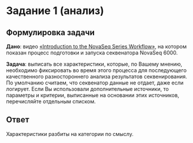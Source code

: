 # Задание 1 (анализ)

## Формулировка задачи

**Дано**: видео [«Introduction to the NovaSeq Series
Workflow»](https://youtu.be/uZLojzGwbkI), на котором показан процесс
подготовки и запуска секвенатора NovaSeq 6000.

**Задача**: выписать все характеристики, которые, по Вашему мнению,
необходимо фиксировать во время этого процесса для последующего
качественного разностороннего анализа результатов секвенирования. По
умолчанию считаем, что секвенатор данные не отдает, даже если
логирует. Если Вы использовали дополнительные источники, то параметры
и критерии, выписанные на основании этих источников, перечисляйте
отдельным списком.

## Ответ

Характеристики разбиты на категории по смыслу.
